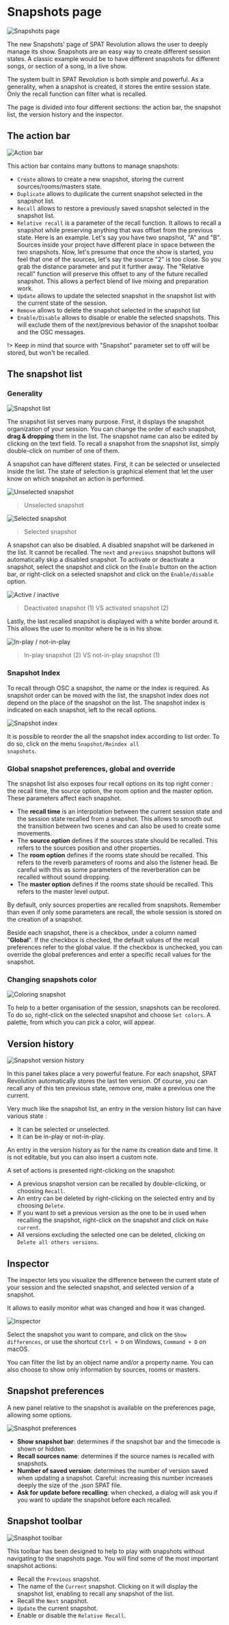 # Snapshots page

![Snapshots page](https://media.githubusercontent.com/media/FLUX-SE/doc_images/main/SpatR/Snapshots/Page.png)

The new Snapshots' page of SPAT Revolution allows the user to deeply manage its show. Snapshots are an easy way to create different session states. A classic example would be to have different snapshots for different songs, or section of a song, in a live show.

The system built in SPAT Revolution is both simple and powerful. As a generality, when a snapshot is created, it stores the entire session state. Only the recall function can filter what is recalled.

The page is divided into four different sections: the action bar, the snapshot list, the version history and the inspector.

## The action bar

![Action bar](https://media.githubusercontent.com/media/FLUX-SE/doc_images/main/SpatR/Snapshots/ActionBar.png)

This action bar contains many buttons to manage snapshots:

- <code>Create</code> allows to create a new snapshot, storing the current sources/rooms/masters state.
- <code>Duplicate</code> allows to duplicate the current snapshot selected in the snapshot list.
- <code>Recall</code> allows to restore a previously saved snapshot selected in the snapshot list.
- <code>Relative recall</code> is a parameter of the recall function. It allows to recall a snapshot while preserving anything that was offset from the previous state. Here is an example. Let's say you have two snapshot, "A" and "B". Sources inside your project have different place in space between the two snapshots. Now, let's presume that once the show is started, you feel that one of the sources, let's say the source "2" is too close. So you grab the distance parameter and put it further away. The "Relative recall" function will preserve this offset to any of the future recalled snapshot. This allows a perfect blend of live mixing and preparation work.
- <code>Update</code> allows to update the selected snapshot in the snapshot list with the current state of the session.
- <code>Remove</code> allows to delete the snapshot selected in the snapshot list
- <code>Enable/Disable</code> allows to disable or enable the selected snapshots. This will exclude them of the next/previous behavior of the snapshot toolbar and the OSC messages.

!> Keep in mind that source with "Snapshot" parameter set to off will be stored, but won't be recalled.

## The snapshot list

### Generality

![Snapshot list](https://media.githubusercontent.com/media/FLUX-SE/doc_images/main/SpatR/Snapshots/SnapshotsList.png)

The snapshot list serves many purpose. First, it displays the snapshot organization of your session. You can change the order of each snapshot, **drag & dropping** them in the list. The snapshot name can also be edited by clicking on the text field. To recall a snapshot from the snapshot list, simply double-click on number of one of them.

A snapshot can have different states. First, it can be selected or unselected inside the list. The state of selection is graphical element that let the user know on which snapshot an action is performed.

![Unselected snapshot](https://media.githubusercontent.com/media/FLUX-SE/doc_images/main/SpatR/Snapshots/UnselectedSnapshot.png)
> Unselected snapshot

![Selected snapshot](https://media.githubusercontent.com/media/FLUX-SE/doc_images/main/SpatR/Snapshots/SelectedSnapshot.png)
> Selected snapshot

A snapshot can also be disabled. A disabled snapshot will be darkened in the list. It cannot be recalled. The <code>next</code> and <code>previous</code> snapshot buttons will automatically skip a disabled snapshot. To activate or deactivate a snapshot, select the snapshot and click on the <code>Enable</code> button on the action bar, or right-click on a selected snapshot and click on the <code>Enable/disable</code> option.

![Active / inactive](https://media.githubusercontent.com/media/FLUX-SE/doc_images/main/SpatR/Snapshots/SnapshotEnableDisable.png)
> Deactivated snapshot (1) VS activated snapshot (2)

Lastly, the last recalled snapshot is displayed with a white border around it. This allows the user to monitor where he is in his show.

![In-play / not-in-play](https://media.githubusercontent.com/media/FLUX-SE/doc_images/main/SpatR/Snapshots/SnasphotRecalled.png)
> In-play snapshot (2) VS not-in-play snapshot (1)

### Snapshot Index

To recall through OSC a snapshot, the name or the index is required. As snapshot order can be moved with the list, the snapshot index does not depend on the place of the snapshot on the list. The snapshot index is indicated on each snapshot, left to the recall options.

![Snapshot index](https://media.githubusercontent.com/media/FLUX-SE/doc_images/main/SpatR/Snapshots/SelectedSnapshot.png)

It is possible to reorder the all the snapshot index according to list order. To do so, click on the menu <code>Snapshot/Reindex all snapshots</code>.

### Global snapshot preferences, global and override

The snapshot list also exposes four recall options on its top right corner : the recall time, the source option, the room option and the master option. These parameters affect each snapshot.

- The **recall time** is an interpolation between the current session state and the session state recalled from a snapshot. This allows to smooth out the transition between two scenes and can also be used to create some movements.
- The **source option** defines if the sources state should be recalled. This refers to the sources position and other properties.
- The **room option** defines if the rooms state should be recalled. This refers to the reverb parameters of rooms and also the listener head. Be careful with this as some parameters of the reverberation can be recalled without sound dropping.
- The **master option** defines if the rooms state should be recalled. This refers to the master level output.

By default, only sources properties are recalled from snapshots. Remember than even if only some parameters are recall, the whole session is stored on the creation of a snapshot.

Beside each snapshot, there is a checkbox, under a column named "**Global**". If the checkbox is checked, the default values of the recall preferences refer to the global value. If the checkbox is unchecked, you can override the global preferences and enter a specific recall values for the snapshot.

### Changing snapshots color

![Coloring snapshot](https://media.githubusercontent.com/media/FLUX-SE/doc_images/main/SpatR/Snapshots/SnapshotColor.png)

To help to a better organisation of the session, snapshots can be recolored. To do so, right-click on the selected snapshot and choose <code>Set colors</code>. A palette, from which you can pick a color, will appear.

## Version history

![Snapshot version history](https://media.githubusercontent.com/media/FLUX-SE/doc_images/main/SpatR/Snapshots/VersionHistory.png)

In this panel takes place a very powerful feature. For each snapshot, SPAT Revolution automatically stores the last ten version. Of course, you can recall any of this ten previous state, remove one, make a previous one the current.

Very much like the snapshot list, an entry in the version history list can have various state :

- It can be selected or unselected.
- It can be in-play or not-in-play.

An entry in the version history as for the name its creation date and time. It is not editable, but you can also insert a custom note.

A set of actions is presented right-clicking on the snapshot:
  - A previous snapshot version can be recalled by double-clicking, or choosing <code>Recall</code>.
  - An entry can be deleted by right-clicking on the selected entry and by choosing <code>Delete</code>.
  - If you want to set a previous version as the one to be in used when recalling the snapshot, right-click on the snapshot and click on <code>Make current</code>.
  - All versions excluding the selected one can be deleted, clicking on <code>Delete all others versions</code>.

## Inspector

The inspector lets you visualize the difference between the current state of your session and the selected snapshot, and selected version of a snapshot.

It allows to easily monitor what was changed and how it was changed.

![Inspector](https://media.githubusercontent.com/media/FLUX-SE/doc_images/main/SpatR/Snapshots/Inspector.png)

Select the snapshot you want to compare, and click on the <code>Show differences</code>, or use the shortcut <code>Ctrl + D</code> on Windows, <code>Command + D</code> on macOS.

You can filter the list by an object name and/or a property name. You can also choose to show only information by sources, rooms or masters.


## Snapshot preferences

A new panel relative to the snapshot is available on the preferences page, allowing some options.

![Snasphot preferences](https://media.githubusercontent.com/media/FLUX-SE/doc_images/main/SpatR/Preference/Snapshot.png)

- **Show snapshot bar**: determines if the snapshot bar and the timecode is shown or hidden.
- **Recall sources name**: determines if the source names is recalled with snapshots.
- **Number of saved version**: determines the number of version saved when updating a snapshot. Careful: increasing this number increases deeply the size of the .json SPAT file. 
- **Ask for update before recalling**: when checked, a dialog will ask you if you want to update the snapshot before each recalled.


## Snapshot toolbar

![Snasphot toolbar](https://media.githubusercontent.com/media/FLUX-SE/doc_images/main/SpatR/Generic/SnapshotToolbar.png)

This toolbar has been designed to help to play with snapshots without navigating to the snapshots page. You will find some of the most important snapshot actions:
- Recall the <code>Previous</code> snapshot.
- The name of the <code>Current</code> snapshot. Clicking on it will display the snapshot list, enabling to recall any snapshot of the list.
- Recall the <code>Next</code> snapshot.
- <code>Update</code> the current snapshot.
- Enable or disable the <code>Relative Recall</code>.
